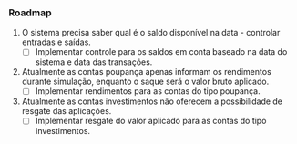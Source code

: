 ### Roadmap

1. O sistema precisa saber qual é o saldo disponível na data - controlar entradas e saídas.
      - [ ] Implementar controle para os saldos em conta baseado na data do sistema e data das transações.

2. Atualmente as contas poupança apenas informam os rendimentos durante simulação, enquanto o saque será o valor bruto aplicado.
      - [ ] Implementar rendimentos para as contas do tipo poupança.

3. Atualmente as contas investimentos não oferecem a possibilidade de resgate das aplicações.
      - [ ] Implementar resgate do valor aplicado para as contas do tipo investimentos.
